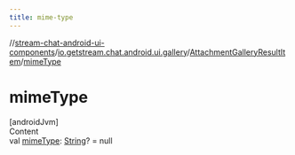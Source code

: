 ```yaml
---
title: mime-type
---
```

//[stream-chat-android-ui-components](../../../index.md)/[io.getstream.chat.android.ui.gallery](../index.md)/[AttachmentGalleryResultItem](index.md)/[mimeType](mimeType.md)



# mimeType  
[androidJvm]  
Content  
val [mimeType](mimeType.md): [String](https://kotlinlang.org/api/latest/jvm/stdlib/kotlin/-string/index.html)? = null  



